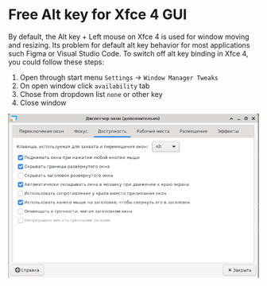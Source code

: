 # Free Alt key for Xfce 4 GUI

By default, the Alt key + Left mouse on Xfce 4 is used for window moving and resizing.
Its problem for default alt key behavior for most applications such Figma or Visual Studio Code.
To switch off alt key binding in Xfce 4, you could follow these steps:

1. Open through start menu `Settings` -> `Window Manager Tweaks`
2. On open window click `availability` tab
3. Chose from dropdown list `none` or other key
4. Close window

<img src='img/alt.png' />
